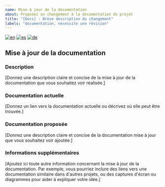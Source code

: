 ```yaml
---
name: Mise à jour de la documentation
about: Proposez un changement à la documentation du projet
title: "[Docs] : Brève description du changement"
labels: "documentation, nécessite une révision"
---
```


<!--
Support de mise à jour de la documentation multilingue
-->

[![en](https://img.shields.io/badge/lang-en-red.svg)](documentation_update.md)
[![es](https://img.shields.io/badge/lang-es-yellow.svg)](documentation_update.es.md)
[![de](https://img.shields.io/badge/lang-de-black.svg)](documentation_update.de.md)

## Mise à jour de la documentation

### Description

[Donnez une description claire et concise de la mise à jour de la documentation que vous souhaitez voir réalisée.]

### Documentation actuelle

[Donnez un lien vers la documentation actuelle ou décrivez où elle peut être trouvée.]

### Documentation proposée

[Donnez une description claire et concise de la documentation mise à jour que vous souhaitez voir ajoutée.]

### Informations supplémentaires

[Ajoutez ici toute autre information concernant la mise à jour de la documentation. Par exemple, vous pourriez inclure des liens vers une documentation similaire dans d'autres projets, ou des captures d'écran ou diagrammes pour aider à expliquer votre idée.]
